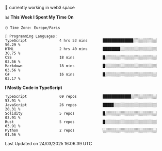 🔭 currently working in web3 space

<!--START_SECTION:waka-->
📊 **This Week I Spent My Time On** 

```text
🕑︎ Time Zone: Europe/Paris

💬 Programming Languages: 
TypeScript               4 hrs 53 mins       ██████████████░░░░░░░░░░░   56.29 % 
HTML                     2 hrs 40 mins       ████████░░░░░░░░░░░░░░░░░   30.75 % 
CSS                      18 mins             █░░░░░░░░░░░░░░░░░░░░░░░░   03.56 % 
Markdown                 18 mins             █░░░░░░░░░░░░░░░░░░░░░░░░   03.56 % 
C#                       16 mins             █░░░░░░░░░░░░░░░░░░░░░░░░   03.17 % 
```

**I Mostly Code in TypeScript** 

```text
TypeScript               69 repos            █████████████░░░░░░░░░░░░   53.91 % 
JavaScript               26 repos            █████░░░░░░░░░░░░░░░░░░░░   20.31 % 
Solidity                 5 repos             █░░░░░░░░░░░░░░░░░░░░░░░░   03.91 % 
Rust                     5 repos             █░░░░░░░░░░░░░░░░░░░░░░░░   03.91 % 
Python                   2 repos             ░░░░░░░░░░░░░░░░░░░░░░░░░   01.56 % 
```




 Last Updated on 24/03/2025 16:06:39 UTC
<!--END_SECTION:waka-->
